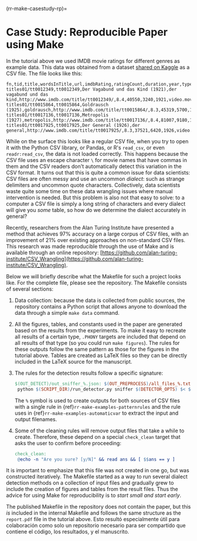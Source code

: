 (rr-make-casestudy-rp)=
# Case Study: Reproducible Paper using Make

In the tutorial above we used IMDB movie ratings for different genres as example data. This data was obtained from a dataset [shared on Kaggle](https://www.kaggle.com/orgesleka/imdbmovies#imdb.csv) as a CSV file. The file looks like this:

```text
fn,tid,title,wordsInTitle,url,imdbRating,ratingCount,duration,year,type,nrOfWins,nrOfNominations,nrOfPhotos,nrOfNewsArticles,nrOfUserReviews,nrOfGenre,Action,Adult,Adventure,Animation,Biography,Comedy,Crime,Documentary,Drama,Family,Fantasy,FilmNoir,GameShow,History,Horror,Music,Musical,Mystery,News,RealityTV,Romance,SciFi,Short,Sport,TalkShow,Thriller,War,Western
titles01/tt0012349,tt0012349,Der Vagabund und das Kind (1921),der vagabund und das kind,http://www.imdb.com/title/tt0012349/,8.4,40550,3240,1921,video.movie,1,0,19,96,85,3,0,0,0,0,0,1,0,0,1,1,0,0,0,0,0,0,0,0,0,0,0,0,0,0,0,0,0,0
titles01/tt0015864,tt0015864,Goldrausch (1925),goldrausch,http://www.imdb.com/title/tt0015864/,8.3,45319,5700,1925,video.movie,2,1,35,110,122,3,0,0,1,0,0,1,0,0,0,1,0,0,0,0,0,0,0,0,0,0,0,0,0,0,0,0,0,0
titles01/tt0017136,tt0017136,Metropolis (1927),metropolis,http://www.imdb.com/title/tt0017136/,8.4,81007,9180,1927,video.movie,3,4,67,428,376,2,0,0,0,0,0,0,0,0,1,0,0,0,0,0,0,0,0,0,0,0,0,1,0,0,0,0,0,0
titles01/tt0017925,tt0017925,Der General (1926),der general,http://www.imdb.com/title/tt0017925/,8.3,37521,6420,1926,video.movie,1,1,53,123,219,3,1,0,1,0,0,1,0,0,0,0,0,0,0,0,0,0,0,0,0,0,0,0,0,0,0,0,0,0
```

While on the surface this looks like a regular CSV file, when you try to open it with the Python CSV library, or Pandas, or R's `read_csv`, or even `readr:read_csv`, the data is not loaded correctly. This happens because the CSV file uses an escape character `\` for movie names that have commas in them and the CSV readers don't automatically detect this variation in the CSV format.  It turns out that this is quite a common issue for data scientists: CSV files are often messy and use an uncommon *dialect*: such as strange delimiters and uncommon quote characters.  Collectively, data scientists waste quite some time on these data wrangling issues where manual intervention is needed. But this problem is also not that easy to solve: to a computer a CSV file is simply a long string of characters and every dialect will give you *some* table, so how do we determine the dialect accurately in general?

Recently, researchers from the Alan Turing Institute have presented a method that achieves 97% accuracy on a large corpus of CSV files, with an improvement of 21% over existing approaches on non-standard CSV files. This research was made reproducible through the use of Make and is available through an online repository: [https://github.com/alan-turing-institute/CSV_Wrangling](https://github.com/alan-turing-institute/CSV_Wrangling).

Below we will briefly describe what the Makefile for such a project looks like.  For the complete file, please see the repository. The Makefile consists of several sections:

1. Data collection: because the data is collected from public sources, the repository contains a Python script that allows anyone to download the data through a simple `make data` command.

2. All the figures, tables, and constants used in the paper are generated based on the results from the experiments. To make it easy to recreate all results of a certain type, `.PHONY` targets are included that depend on all results of that type (so you could run `make figures`). The rules for these outputs follow the same pattern as those for the figures in the tutorial above.  Tables are created as LaTeX files so they can be directly included in the LaTeX source for the manuscript.

3. The rules for the detection results follow a specific signature:

   ```makefile
   $(OUT_DETECT)/out_sniffer_%.json: $(OUT_PREPROCESS)/all_files_%.txt
    python $(SCRIPT_DIR)/run_detector.py sniffer $(DETECTOR_OPTS) $< $@
   ```

   The `%` symbol is used to create outputs for both sources of CSV files with a single rule in {ref}`rr-make-examples-patternrules` and the rule uses in {ref}`rr-make-examples-automaticvar` to extract the input and output filenames.

4. Some of the cleaning rules will remove output files that take a while to create.  Therefore, these depend on a special `check_clean` target that asks the user to confirm before proceeding:

   ```makefile
   check_clean:
    @echo -n "Are you sure? [y/N]" && read ans && [ $$ans == y ]
   ```

It is important to emphasize that this file was not created in one go, but was constructed iteratively. The Makefile started as a way to run several dialect detection methods on a collection of input files and gradually grew to include the creation of figures and tables from the result files. Thus the advice for using Make for reproducibility is to *start small and start early*.

The published Makefile in the repository does not contain the paper, but this *is* included in the internal Makefile and follows the same structure as the `report.pdf` file in the tutorial above. Esto resultó especialmente útil para colaboración como solo un repositorio necesario para ser compartido que contiene el código, los resultados, y el manuscrito.
